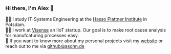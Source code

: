 ### Hi there, I'm Alex 👋
🧑‍🎓 I study IT-Systems Engineering at the [Hasso Plattner Institute](https://hpi.de) in Potsdam.\
👨‍🏭 I work at [Visense](https://visense.io) an IIoT startup. Our goal is to make root cause analysis for manufcaturing processes easy.\
📮 If you want to know more about my personal projects visit my [website](https://asohn.de) or reach out to me via [github@asohn.de](mailto:github@asohn.de)



